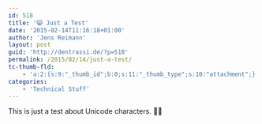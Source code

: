 ```yaml
---
id: 518
title: '😸 Just a Test'
date: '2015-02-14T11:16:18+01:00'
author: 'Jens Reimann'
layout: post
guid: 'http://dentrassi.de/?p=518'
permalink: /2015/02/14/just-a-test/
tc-thumb-fld:
    - 'a:2:{s:9:"_thumb_id";b:0;s:11:"_thumb_type";s:10:"attachment";}'
categories:
    - 'Technical Stuff'
---
```


This is just a test about Unicode characters. 🐢🐰

<!-- more -->
